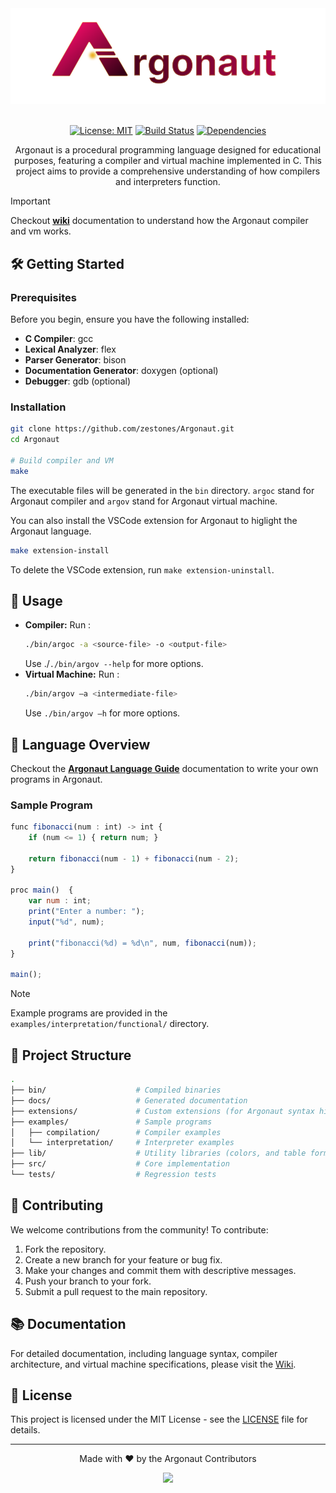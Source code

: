 <div align="center">
  <img src="./extensions/custom-icons/icons/icon.png" alt="Argonaut">
  
  <br />
  <br />
  
  [![License: MIT](https://img.shields.io/badge/License-MIT-blue.svg)](LICENSE)
  [![Build Status](https://img.shields.io/github/actions/workflow/status/zestones/Argonaut/build.yml?branch=main)](https://github.com/zestones/Argonaut/actions)
  [![Dependencies](https://img.shields.io/badge/dependencies-GCC%2C%20Flex%2C%20Bison-orange)](https://gcc.gnu.org/)

  <p>Argonaut is a procedural programming language designed for educational purposes, featuring a compiler and virtual machine implemented in C. This project aims to provide a comprehensive understanding of how compilers and interpreters function.
  </p>
</div>

> [!IMPORTANT]
> Checkout **[wiki](#link)** documentation to understand how the Argonaut compiler and vm works.

## 🛠️ Getting Started

### Prerequisites

Before you begin, ensure you have the following installed:

- **C Compiler**: gcc
- **Lexical Analyzer**: flex
- **Parser Generator**: bison
- **Documentation Generator**: doxygen (optional)
- **Debugger**: gdb (optional)

### Installation

```bash
git clone https://github.com/zestones/Argonaut.git
cd Argonaut

# Build compiler and VM
make
```

The executable files will be generated in the `bin` directory. ``argoc`` stand for Argonaut compiler and ``argov`` stand for Argonaut virtual machine.

You can also install the VSCode extension for Argonaut to higlight the Argonaut language.

```bash
make extension-install
```

To delete the VSCode extension, run ``make extension-uninstall``.

## 🚀 Usage

- **Compiler:** Run :
  ```bash
  ./bin/argoc -a <source-file> -o <output-file>
  ```
  Use ./``./bin/argov --help`` for more options.
- **Virtual Machine:** Run :
  ```bash
  ./bin/argov –a <intermediate-file>
  ```
  Use ``./bin/argov –h`` for more options.

## 📜 Language Overview

Checkout the **[Argonaut Language Guide](#link)** documentation to write your own programs in Argonaut.

### Sample Program

```js
func fibonacci(num : int) -> int {
    if (num <= 1) { return num; }

    return fibonacci(num - 1) + fibonacci(num - 2);
}

proc main()  {
    var num : int;
    print("Enter a number: ");
    input("%d", num);

    print("fibonacci(%d) = %d\n", num, fibonacci(num));
}

main();
```

> [!NOTE]
> Example programs are provided in the `examples/interpretation/functional/` directory.

## 📂 Project Structure

```bash
.
├── bin/                    # Compiled binaries
├── docs/                   # Generated documentation
├── extensions/             # Custom extensions (for Argonaut syntax highlighting)
├── examples/               # Sample programs
│   ├── compilation/        # Compiler examples
│   └── interpretation/     # Interpreter examples        
├── lib/                    # Utility libraries (colors, and table formatting)
├── src/                    # Core implementation
└── tests/                  # Regression tests
```

## 🤝 Contributing

We welcome contributions from the community! To contribute:

1. Fork the repository.
2. Create a new branch for your feature or bug fix.
3. Make your changes and commit them with descriptive messages.
4. Push your branch to your fork.
5. Submit a pull request to the main repository.

## 📚 Documentation

For detailed documentation, including language syntax, compiler architecture, and virtual machine specifications, please visit the [Wiki](link-to-your-wiki).

## 📜 License

This project is licensed under the MIT License - see the [LICENSE](LICENSE) file for details.

---

<div align="center">
  <p>Made with ❤️ by the Argonaut Contributors</p>
  <a href="https://github.com/zestones/Argonaut/graphs/contributors">
    <img src="https://contrib.rocks/image?repo=zestones/Argonaut" />
  </a>
</div>
